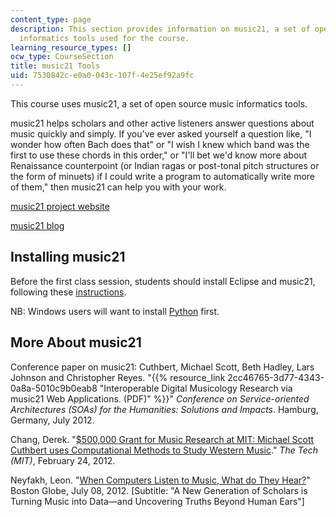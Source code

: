 ```yaml
---
content_type: page
description: This section provides information on music21, a set of open source music
  informatics tools used for the course.
learning_resource_types: []
ocw_type: CourseSection
title: music21 Tools
uid: 7530842c-e0a0-043c-107f-4e25ef92a9fc
---
```


This course uses music21, a set of open source music informatics tools.

music21 helps scholars and other active listeners answer questions about music quickly and simply. If you've ever asked yourself a question like, "I wonder how often Bach does that" or "I wish I knew which band was the first to use these chords in this order," or "I'll bet we'd know more about Renaissance counterpoint (or Indian ragas or post-tonal pitch structures or the form of minuets) if I could write a program to automatically write more of them," then music21 can help you with your work.

[music21 project website](http://web.mit.edu/music21/)

[music21 blog](http://music21-mit.blogspot.com/)

Installing music21
------------------

Before the first class session, students should install Eclipse and music21, following these [instructions](http://web.mit.edu/music21/doc/developerReference/).

NB: Windows users will want to install [Python](http://www.python.org/) first.

More About music21
------------------

Conference paper on music21: Cuthbert, Michael Scott, Beth Hadley, Lars Johnson and Christopher Reyes. "{{% resource_link 2cc46765-3d77-4343-0a8a-5010c9b0eab8 "Interoperable Digital Musicology Research via music21 Web Applications. (PDF)" %}}" _Conference on Service-oriented Architectures (SOAs) for the Humanities: Solutions and Impacts_. Hamburg, Germany, July 2012.

Chang, Derek. "[$500,000 Grant for Music Research at MIT: Michael Scott Cuthbert uses Computational Methods to Study Western Music](http://tech.mit.edu/V132/N6/cuthbert.html)." _The Tech (MIT)_, February 24, 2012.

Neyfakh, Leon. "[When Computers Listen to Music, What do They Hear?](https://www.bostonglobe.com/ideas/2012/07/07/when-computers-listen-music-what-they-hear/hzdqdfgsIgEPiWPRe66U8J/story.html)" Boston Globe, July 08, 2012. \[Subtitle: "A New Generation of Scholars is Turning Music into Data—and Uncovering Truths Beyond Human Ears"\]